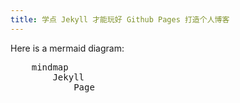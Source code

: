 ```yaml
---
title: 学点 Jekyll 才能玩好 Github Pages 打造个人博客
---
```

<script type="module">
import mermaid from 'https://cdn.jsdelivr.net/npm/mermaid@10/dist/mermaid.esm.min.mjs';
mermaid.initialize({ startOnLoad: true });
</script>

Here is a mermaid diagram:
<pre class="mermaid">
	mindmap
		Jekyll
			Page
</pre>